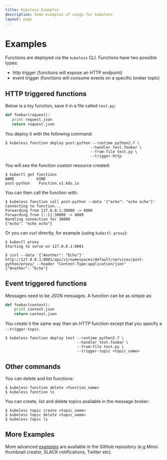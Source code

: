 ```yaml
---
title: Kubeless Examples
description: Some examples of usage for kubeless
layout: page
---
```


# Examples

Functions are deployed via the `kubeless` CLI. Functions have two possible types:

* http trigger (functions will expose an HTTP endpoint)
* event trigger (functions will consume events on a specific broker topic)

## HTTP triggered functions

Below is a toy function, save it in a file called `test.py`:

~~~python
def foobar(request):
   print request.json
   return request.json
~~~

You deploy it with the following command:

~~~
$ kubeless function deploy post-python --runtime python2.7 \
                                      --handler test.foobar \
                                      --from-file test.py \
                                      --trigger-http
~~~

You will see the function custom resource created:

~~~console
$ kubectl get functions
NAME          KIND
post-python    Function.v1.k8s.io
~~~

You can then call the function with:

~~~
$ kubeless function call post-python --data '{"echo": "echo echo"}'
Connecting to function...
Forwarding from 127.0.0.1:30000 -> 8080
Forwarding from [::1]:30000 -> 8080
Handling connection for 30000
{"echo": "echo echo"}
~~~

Or you can curl directly, for example (using `kubectl proxy`):

~~~
$ kubectl proxy
Starting to serve on 127.0.0.1:8001
~~~
~~~
$ curl --data '{"Another": "Echo"}' http://127.0.0.1:8001/api/v1/namespaces/default/services/post-python/proxy/ --header "Content-Type:application/json"
{"Another": "Echo"}
~~~

## Event triggered functions

Messages need to be JSON messages. A function can be as simple as:

~~~python
def foobar(context):
    print context.json
    return context.json
~~~

You create it the same way than an _HTTP_ function except that you specify a `--trigger-topic`.

~~~
$ kubeless function deploy test --runtime python2.7 \
                                --handler test.foobar \
                                --from-file test.py \
                                --trigger-topic <topic_name>
~~~

## Other commands

You can delete and list functions:

~~~
$ kubeless function delete <function_name>
$ kubeless function ls
~~~

You can create, list and delete topics available in the message broker:

~~~
$ kubeless topic create <topic_name>
$ kubeless topic delete <topic_name>
$ kubeless topic ls
~~~

## More Examples

More advanced [examples](https://github.com/kubeless/kubeless/tree/master/examples) are available in the GitHub repository (e.g Minio thumbnail creator, SLACK notifications, Twitter etc).
